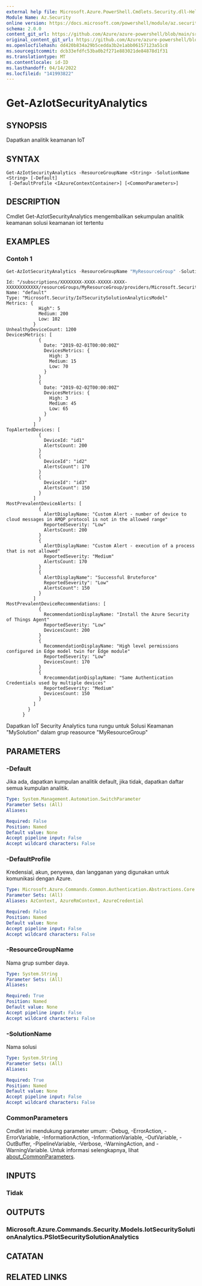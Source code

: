 ```yaml
---
external help file: Microsoft.Azure.PowerShell.Cmdlets.Security.dll-Help.xml
Module Name: Az.Security
online version: https://docs.microsoft.com/powershell/module/az.security/Get-AzIotSecurityAnalytics
schema: 2.0.0
content_git_url: https://github.com/Azure/azure-powershell/blob/main/src/Security/Security/help/Get-AzIotSecurityAnalytics.md
original_content_git_url: https://github.com/Azure/azure-powershell/blob/main/src/Security/Security/help/Get-AzIotSecurityAnalytics.md
ms.openlocfilehash: dd420b834a29b5cedda3b2e1abb06157123a51c8
ms.sourcegitcommit: dcb33efdfc53ba0b2f271e883021de84878d1f31
ms.translationtype: MT
ms.contentlocale: id-ID
ms.lasthandoff: 04/14/2022
ms.locfileid: "141993822"
---
```

# Get-AzIotSecurityAnalytics

## SYNOPSIS
Dapatkan analitik keamanan IoT

## SYNTAX

```
Get-AzIotSecurityAnalytics -ResourceGroupName <String> -SolutionName <String> [-Default]
 [-DefaultProfile <IAzureContextContainer>] [<CommonParameters>]
```

## DESCRIPTION
Cmdlet Get-AzIotSecurityAnalytics mengembalikan sekumpulan analitik keamanan solusi keamanan iot tertentu

## EXAMPLES

### Contoh 1
```powershell
Get-AzIotSecurityAnalytics -ResourceGroupName "MyResourceGroup" -SolutionName "MySolution" -Default
```

```output
Id: "/subscriptions/XXXXXXXX-XXXX-XXXXX-XXXX-XXXXXXXXXXXX/resourceGroups/MyResourceGroup/providers/Microsoft.Security/iotSecuritySolutions/MySolution/analyticsModels/default"
Name: "default"
Type: "Microsoft.Security/IoTSecuritySolutionAnalyticsModel"
Metrics: {
            High": 5
            Medium: 200
            Low: 102
          }
UnhealthyDeviceCount: 1200
DevicesMetrics: [
            {
              Date: "2019-02-01T00:00:00Z"
              DevicesMetrics: {
                High: 3
                Medium: 15
                Low: 70
              }
            }
            {
              Date: "2019-02-02T00:00:00Z"
              DevicesMetrics: {
                High: 3
                Medium: 45
                Low: 65
              }
            }
          ]
TopAlertedDevices: [
            {
              DeviceId: "id1"
              AlertsCount: 200
            }
            {
              DeviceId": "id2"
              AlertsCount": 170
            }
            {
              DeviceId": "id3"
              AlertsCount": 150
            }
          ]
MostPrevalentDeviceAlerts: [
            {
              AlertDisplayName: "Custom Alert - number of device to cloud messages in AMQP protocol is not in the allowed range"
              ReportedSeverity: "Low"
              AlertsCount: 200
            }
            {
              AlertDisplayName: "Custom Alert - execution of a process that is not allowed"
              ReportedSeverity: "Medium"
              AlertsCount: 170
            }
            {
              AlertDisplayName": "Successful Bruteforce"
              ReportedSeverity": "Low"
              AlertsCount": 150
            }
          ]
MostPrevalentDeviceRecommendations: [
            {
              RecommendationDisplayName: "Install the Azure Security of Things Agent"
              ReportedSeverity: "Low"
              DevicesCount: 200
            }
            {
              RecommendationDisplayName: "High level permissions configured in Edge model twin for Edge module"
              ReportedSeverity: "Low"
              DevicesCount: 170
            }
            {
              RrecommendationDisplayName: "Same Authentication Credentials used by multiple devices"
              ReportedSeverity: "Medium"
              DevicesCount: 150
            }
          ]
        }
      }
```

Dapatkan IoT Security Analytics tuna rungu untuk Solusi Keamanan "MySolution" dalam grup reasource "MyResourceGroup"

## PARAMETERS

### -Default
Jika ada, dapatkan kumpulan analitik default, jika tidak, dapatkan daftar semua kumpulan analitik.

```yaml
Type: System.Management.Automation.SwitchParameter
Parameter Sets: (All)
Aliases:

Required: False
Position: Named
Default value: None
Accept pipeline input: False
Accept wildcard characters: False
```

### -DefaultProfile
Kredensial, akun, penyewa, dan langganan yang digunakan untuk komunikasi dengan Azure.

```yaml
Type: Microsoft.Azure.Commands.Common.Authentication.Abstractions.Core.IAzureContextContainer
Parameter Sets: (All)
Aliases: AzContext, AzureRmContext, AzureCredential

Required: False
Position: Named
Default value: None
Accept pipeline input: False
Accept wildcard characters: False
```

### -ResourceGroupName
Nama grup sumber daya.

```yaml
Type: System.String
Parameter Sets: (All)
Aliases:

Required: True
Position: Named
Default value: None
Accept pipeline input: False
Accept wildcard characters: False
```

### -SolutionName
Nama solusi

```yaml
Type: System.String
Parameter Sets: (All)
Aliases:

Required: True
Position: Named
Default value: None
Accept pipeline input: False
Accept wildcard characters: False
```

### CommonParameters
Cmdlet ini mendukung parameter umum: -Debug, -ErrorAction, -ErrorVariable, -InformationAction, -InformationVariable, -OutVariable, -OutBuffer, -PipelineVariable, -Verbose, -WarningAction, and -WarningVariable. Untuk informasi selengkapnya, lihat [about_CommonParameters](http://go.microsoft.com/fwlink/?LinkID=113216).

## INPUTS

### Tidak

## OUTPUTS

### Microsoft.Azure.Commands.Security.Models.IotSecuritySolutionAnalytics.PSIotSecuritySolutionAnalytics

## CATATAN

## RELATED LINKS
